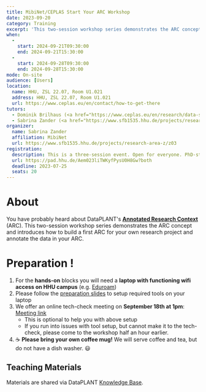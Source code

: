 ```yaml
---
title: MibiNet/CEPLAS Start Your ARC Workshop
date: 2023-09-20
category: Training
excerpt: 'This two-session workshop series demonstrates the ARC concept and introduces how to build a first ARC for your own research project and annotate the data in your ARC.'
when: 
  - 
    start: 2024-09-21T09:30:00
    end: 2024-09-21T15:30:00
  - 
    start: 2024-09-28T09:30:00
    end: 2024-09-28T15:30:00
mode: On-site
audience: [Users]
location:
  name: HHU, ZSL 22.07, Room U1.021
  address: HHU, ZSL 22.07, Room U1.021
  url: https://www.ceplas.eu/en/contact/how-to-get-there
tutors:
  - Dominik Brilhaus (<a href="https://www.ceplas.eu/en/research/data-science-and-data-management">CEPLAS Data</a>)
  - Sabrina Zander (<a href="https://www.sfb1535.hhu.de/projects/research-area-z/z03">MibiNet</a>)
organizer:
  name: Sabrina Zander
  affiliation: MibiNet
  url: https://www.sfb1535.hhu.de/projects/research-area-z/z03
registration:
  description: This is a three-session event. Open for everyone. PhD-students, postdocs, group leaders, (lab) data managers
  url: https://pad.hhu.de/Aem023liTWKyfPysU0H8Gw?both
  deadline: 2023-07-25
  seats: 20
---
```


# About

You have probably heard about DataPLANT's **[Annotated Research Context](https://nfdi4plants.org/content/learn-more/annotated-research-context.html)** (ARC). This two-session workshop series demonstrates the ARC concept and introduces how to build a first ARC for your own research project and annotate the data in your ARC.

# Preparation !

1. For the **hands-on** blocks you will need a **laptop with functioning wifi access on HHU campus** (e.g. [Eduroam](https://www.zim.hhu.de/servicekatalog/netze/wlan))
2. Please follow the [preparation slides](https://nfdi4plants.org/nfdi4plants.knowledgebase/docs/teaching-materials/disseminations/2023-09-MibiNet-CEPLAS-StartYourARC/index.html) to setup required tools on your laptop
3. We offer an online tech-check meeting on **September 18th at 1pm**: [Meeting link](https://hhu.webex.com/hhu-en/j.php?MTID=m7d5f61cc9da2036cae1ae8926b14b62f)
    - This is optional to help you with above setup
    - If you run into issues with tool setup, but cannot make it to the tech-check, please come to the workshop half an hour earlier.
4. :coffee: **Please bring your own coffee mug!** We will serve coffee and tea, but do not have a dish washer. :smiley:

## Teaching Materials

Materials are shared via DataPLANT [Knowledge Base](https://nfdi4plants.org/nfdi4plants.knowledgebase/docs/teaching-materials/events-2023/2023-09-MibiNet-CEPLAS-StartYourARC/index.html).
